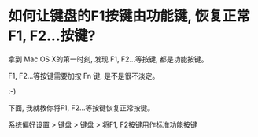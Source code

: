 

# 如何让键盘的F1按键由功能键, 恢复正常F1, F2...按键?

拿到 Mac OS X的第一时刻, 发现 F1, F2...等按键, 都是功能按键。

F1, F2...等按键需要加按 Fn 键, 是不是很不淡定。

:-)

下面, 我就教你将F1, F2...等按键恢复正常按键。

系统偏好设置 > 键盘 > 键盘 > 将F1, F2按键用作标准功能按键
